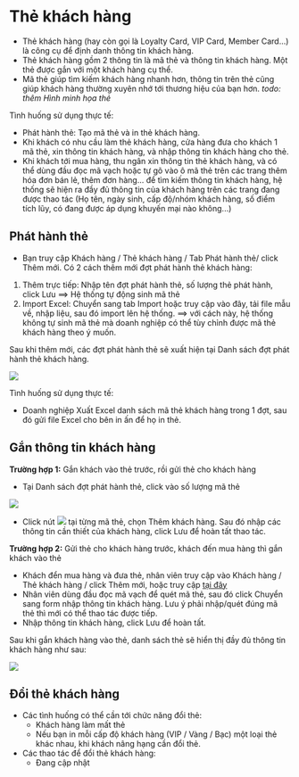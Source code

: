 # Thẻ khách hàng

* Thẻ khách hàng (hay còn gọi là Loyalty Card, VIP Card, Member Card...) là công cụ để định danh thông tin khách hàng.
* Thẻ khách hàng gồm 2 thông tin là mã thẻ và thông tin khách hàng. Một thẻ được gắn với một khách hàng cụ thể.
* Mã thẻ giúp tìm kiếm khách hàng nhanh hơn, thông tin trên thẻ cũng giúp khách hàng thường xuyên nhớ tới thương hiệu của bạn hơn.
*todo: thêm Hình minh họa thẻ*

Tình huống sử dụng thực tế:

* Phát hành thẻ: Tạo mã thẻ và in thẻ khách hàng.
* Khi khách có nhu cầu làm thẻ khách hàng, cửa hàng đưa cho khách 1 mã thẻ, xin thông tin khách hàng, và nhập thông tin khách hàng cho thẻ.
* Khi khách tới mua hàng, thu ngân xin thông tin thẻ khách hàng, và có thể dùng đầu đọc mã vạch hoặc tự gõ vào ô mã thẻ trên các trang thêm hóa đơn bán lẻ, thêm đơn hàng... để tìm kiếm thông tin khách hàng, hệ thống sẽ hiện ra đầy đủ thông tin của khách hàng trên các trang đang được thao tác (Họ tên, ngày sinh, cấp độ/nhóm khách hàng, số điểm tích lũy, có đang được áp dụng khuyến mại nào không...)

## Phát hành thẻ

* Bạn  truy cập Khách hàng / Thẻ khách hàng / Tab Phát hành thẻ/ click Thêm mới. Có 2 cách thêm mới đợt phát hành thẻ khách hàng:
1. Thêm trực tiếp: Nhập tên đợt phát hành thẻ, số lượng thẻ phát hành, click Lưu ==> Hệ thống tự động sinh mã thẻ
2. Import Excel: Chuyển sang tab Import hoặc truy cập vào đây, tải file mẫu về, nhập liệu, sau đó import lên hệ thống. ==> với cách này, hệ thống không tự sinh mã thẻ mà doanh nghiệp có thể tùy chỉnh được mã thẻ khách hàng theo ý muốn.

Sau khi thêm mới, các đợt phát hành thẻ sẽ xuất hiện tại Danh sách đợt phát hành thẻ khách hàng.


![](https://raw.githubusercontent.com/nhanhapi/manual/master/docs/khach-hang/img/danh-sach-dot-phat-hanh-the-1.jpg)


Tình huống sử dụng thực tế:
- Doanh nghiệp Xuất Excel danh sách mã thẻ khách hàng trong 1 đợt, sau đó gửi file Excel cho bên in ấn để họ in thẻ.

## Gắn thông tin khách hàng

**Trường hợp 1:** Gắn khách vào thẻ trước, rồi gửi thẻ cho khách hàng
       
 - Tại Danh sách đợt phát hành thẻ, click vào số lượng mã thẻ
 
 
 ![](https://raw.githubusercontent.com/nhanhapi/manual/master/docs/khach-hang/img/danh-sach-dot-phat-hanh-the-2-.jpg)


- Click nút ![](https://raw.githubusercontent.com/nhanhapi/manual/master/docs/khach-hang/img/nut1.jpg) tại từng mã thẻ, chọn Thêm khách hàng. Sau đó nhập các thông tin cần thiết của khách hàng, click Lưu để hoàn tất thao tác.

**Trường hợp 2:** Gửi thẻ cho khách hàng trước, khách đến mua hàng thì gắn khách vào thẻ

- Khách đển mua hàng và đưa thẻ, nhân viên truy cập vào Khách hàng / Thẻ khách hàng / click Thêm mới, hoặc truy cập [tại đây](https://new.nhanh.vn/customer/code/addbycode)
- Nhân viên dùng đầu đọc mã vạch để quét mã thẻ, sau đó click Chuyển sang form nhập thông tin khách hàng. Lưu ý phải nhập/quét đúng mã thẻ thì mới có thể thao tác được tiếp.
- Nhập thông tin khách hàng, click Lưu để hoàn tất.

Sau khi gắn khách hàng vào thẻ, danh sách thẻ sẽ hiển thị đầy đủ thông tin khách hàng như sau:


![](https://raw.githubusercontent.com/nhanhapi/manual/master/docs/khach-hang/img/thong-tin-the-khach-hang.jpg?token=AQAV53SJX5PZPA2TY7AHIXS66GJ6W)

## Đổi thẻ khách hàng

* Các tình huống có thể cần tới chức năng đổi thẻ:
  * Khách hàng làm mất thẻ
  * Nếu bạn in mỗi cấp độ khách hàng (VIP / Vàng / Bạc) một loại thẻ khác nhau, khi khách nâng hạng cần đổi thẻ.
* Các thao tác để đổi thẻ khách hàng:
  * Đang cập nhật
  
